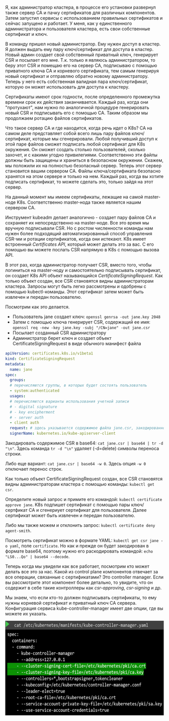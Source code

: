 Я, как администратор кластера, в процессе его установки развернул также сервер CA и пачку сертификатов для различных компонентов. Затем запустил сервисы с использованием правильных сертификатов и сейчас запущено и работает. У меня, как у единственного администратора и пользователя кластера, есть свои собственные сертификат и ключ.

В команду пришел новый администратор. Ему нужен доступ в кластер. Я должен выдать ему пару ключ/сертификат для доступа в кластер. Новый админ создает свой собственный приватный ключ, генерирует CSR и посылает его мне. Т.к. только я являюсь администратором, то беру этот CSR и помещаю его на сервер CA, подписываю с помощью приватного ключа CA и корневого сертификата, тем самым генерируя новый сертификат и отправляю обратно новому администратору. Теперь у него есть собственная валидная пара ключ/сертификат, которую он может использовать для доступа к кластеру.

Сертификаты имеют срок годности, после определенного промежутка времени срок их действия заканчивается. Каждый раз, когда они "протухают", нам нужно по аналогичной процедуре генерировать новый CSR и подписывать его с помощью CA. Таким образом мы продолжаем ротацию файлов сертификатов.

Что такое сервер CA и где находится, когда речь идет о K8s? CA на самом деле представляет собой всего лишь пару файлов ключ/сертификат, которые мы сгенерировали. Любой получивший доступ к этой паре файлов сможет подписать любой сертификат для K8s окружения. Он сможет создать столько пользователей, сколько захочет, и с какими угодно привилегиями. Соответственно эти файлы должны быть защищены и храниться в безопасном окружении. Скажем, мы положили их на полностью безопасный сервер. Теперь этот сервер становится вашим сервером CA. Файлы ключа/сертификата безопасно хранятся на этом сервере и только на нем. Каждый раз, когда вы хотите подписать сертификат, то можете сделать это, только зайдя на этот сервер.

На данный момент мы имеем сертификаты, лежащие на самой master-ноде K8s. Соответственно master-нода также является нашим сервером CA.

Инструмент kubeadm делает аналогично - создает пару файлов CA и сохраняет их непосредственно на master-ноде. Все это время мы вручную подписывали CSR. Но с ростом численности команды нам нужен более подходящий автоматизированный способ управления CSR-ми и ротации сертификатов, когда они истекают. K8s имеет встроенный *Certificates API*, который может делать это за вас. С его помощью вы можете послать CSR напрямую в K8s с помощью вызова API.

В этот раз, когда администратор получает CSR, вместо того, чтобы логиниться на master-ноду и самостоятельно подписывать сертификат, он создает K8s API объект называющийся *CertificateSigningRequest*. Как только объект создан, все CSR становятся видны администраторам кластера. Запросы могут быть легко рассмотрены и одобрены с помощью kubectl-команды. Этот сертификат затем может быть извлечен и передан пользователю.

Посмотрим как это делается.

- Пользователь jane создает ключ: `openssl genrsa -out jane.key 2048`
- Затем с помощью ключа генерирует CSR, содержащий ее имя: `openssl req -new -key jane.key -subj "/CN=jane" -out jane.csr`
- Посылает созданный CSR администратору
- Администратор берет ключ и создает объект CertificateSigningRequest в виде обычного манифест файла

```yaml
apiVersion: certificates.k8s.io/v1beta1
kind: CertificateSigningRequest
metadata:
  name: jane
spec:
  groups:
  # перечисляются группы, в которых будет состоять пользователь
  - system:authenticated
  usages:
  # перечисляются варианты использования учетной записи
  # - digital signature
  # - key encipherment
  # - server auth
  - client auth
  request: # здесь указывается содержимое файла jane.csr, закодированное в формате base64
  signerName: kubernetes.io/kube-apiserver-client
```

Закодировать содержимое CSR в base64: `cat jane.csr | base64 | tr -d "\n"`. Здесь команда `tr -d "\n"` удаляет (-d=delete) символы переноса строки.

Либо еще вариант: `cat jane.csr | base64 -w 0`. Здесь опция `-w 0` отключает перенос строк.

Как только объект CertificateSigningRequest создан, все CSR становятся видны администраторам кластера с помощью команды: `kubectl get csr`.

Определите новый запрос и примите его командой: `kubectl certificate approve jane`. K8s подпишет сертификат с помощью пары ключ/сертфикат CA и сгенериует сертификат для пользователя. Далее сертификат может быть извлечен и передан пользователю.

Либо мы также можем и отклонить запрос: `kubectl certificate deny agent-smith`.

Посмотреть сертификат можно в формате YAML: `kubectl get csr jane -o yaml`, поле `certificate`. Но как и прежде он будет закодирован в формате base64, поэтому нужно его раскодировать командой: `echo "LS0...Qo" | base64 --decode`.

Теперь когда мы увидели как все работает, посмотрим кто может делать все это за нас. Какой из control plane компонентов отвечает за все операции, связанные с сертификатами? Это controller manager. Если вы рассмотрите этот компонент более детально, то увидите, что он содержит в себе такие контроллеры как *csr-approving*, *csr-signing* и др.

Мы знаем, что если кто-то должен подписывать сертификаты, то ему нужны корневой сертификат и приватный ключ CA сервера. Конфигурация сервиса kube-controller-manager имеет две опции, где вы можете их указать.

<img src="image.png" width="600" height="300"><br>